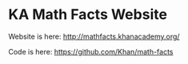 KA Math Facts Website
=====================

Website is here: http://mathfacts.khanacademy.org/

Code is here: https://github.com/Khan/math-facts